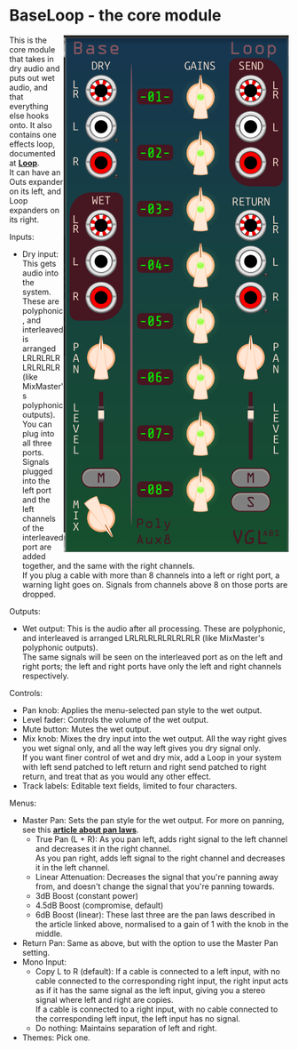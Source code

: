 # BaseLoop - the core module

<img src="BaseLoop.png" align="right">

This is the core module that takes in dry audio and puts out wet audio, and that everything else hooks onto. It also contains one effects loop, documented at **[Loop](loop.md)**.  
It can have an Outs expander on its left, and Loop expanders on its right.

Inputs:
- Dry input: This gets audio into the system. These are polyphonic, and interleaved is arranged LRLRLRLRLRLRLRLR (like MixMaster's polyphonic outputs).  
You can plug into all three ports. Signals plugged into the left port and the left channels of the interleaved port are added together, and the same with the right channels.  
If you plug a cable with more than 8 channels into a left or right port, a warning light goes on. Signals from channels above 8 on those ports are dropped.

Outputs:
- Wet output: This is the audio after all processing. These are polyphonic, and interleaved is arranged LRLRLRLRLRLRLRLR (like MixMaster's polyphonic outputs).  
The same signals will be seen on the interleaved port as on the left and right ports; the left and right ports have only the left and right channels respectively.

Controls:
- Pan knob: Applies the menu-selected pan style to the wet output.
- Level fader: Controls the volume of the wet output.
- Mute button: Mutes the wet output.
- Mix knob: Mixes the dry input into the wet output. All the way right gives you wet signal only, and all the way left gives you dry signal only.  
If you want finer control of wet and dry mix, add a Loop in your system with left send patched to left return and right send patched to right return, and treat that as you would any other effect.
- Track labels: Editable text fields, limited to four characters.

Menus:
- Master Pan: Sets the pan style for the wet output. For more on panning, see this **[article about pan laws](https://www.cs.cmu.edu/~music/icm-online/readings/panlaws/panlaws.pdf)**.
	- True Pan (L + R): As you pan left, adds right signal to the left channel and decreases it in the right channel.  
	As you pan right, adds left signal to the right channel and decreases it in the left channel.
	- Linear Attenuation: Decreases the signal that you're panning away from, and doesn't change the signal that you're panning towards.
	- 3dB Boost (constant power)
	- 4.5dB Boost (compromise, default)
	- 6dB Boost (linear): These last three are the pan laws described in the article linked above, normalised to a gain of 1 with the knob in the middle.
- Return Pan: Same as above, but with the option to use the Master Pan setting.
- Mono Input: 
	- Copy L to R (default): If a cable is connected to a left input, with no cable connected to the corresponding right input, the right input acts as if it has the same signal as the left input,
	giving you a stereo signal where left and right are copies.  
If a cable is connected to a right input, with no cable connected to the corresponding left input, the left input has no signal.
	- Do nothing: Maintains separation of left and right.
- Themes: Pick one.

